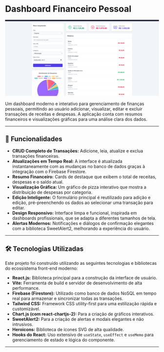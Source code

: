 # Dashboard Financeiro Pessoal

![Screenshot do Dashboard Financeiro](src/assets/exemplo.png)

Um dashboard moderno e interativo para gerenciamento de finanças pessoais, permitindo ao usuário adicionar, visualizar, editar e excluir transações de receitas e despesas. A aplicação conta com resumos financeiros e visualizações gráficas para uma análise clara dos dados.

---

## 🚀 Funcionalidades

-   **CRUD Completo de Transações:** Adicione, leia, atualize e exclua transações financeiras.
-   **Atualizações em Tempo Real:** A interface é atualizada instantaneamente com as mudanças no banco de dados graças à integração com o Firebase Firestore.
-   **Resumo Financeiro:** Cards de destaque que exibem o total de receitas, despesas e o saldo atual.
-   **Visualização Gráfica:** Um gráfico de pizza interativo que mostra a distribuição de despesas por categoria.
-   **Edição Inteligente:** O formulário principal é reutilizado para adição e edição, pré-preenchendo os dados ao selecionar uma transação para editar.
-   **Design Responsivo:** Interface limpa e funcional, inspirada em dashboards profissionais, que se adapta a diferentes tamanhos de tela.
-   **Alertas Modernos:** Notificações e diálogos de confirmação elegantes com a biblioteca SweetAlert2, melhorando a experiência do usuário.

---

## 🛠️ Tecnologias Utilizadas

Este projeto foi construído utilizando as seguintes tecnologias e bibliotecas do ecossistema front-end moderno:

-   **React.js:** Biblioteca principal para a construção da interface de usuário.
-   **Vite:** Ferramenta de build e servidor de desenvolvimento de alta performance.
-   **Firebase (Firestore):** Utilizado como banco de dados NoSQL em tempo real para armazenar e sincronizar todas as transações.
-   **Tailwind CSS:** Framework CSS utility-first para uma estilização rápida e customizável.
-   **Chart.js (com react-chartjs-2):** Para a criação de gráficos interativos.
-   **SweetAlert2:** Para a criação de alertas e modais elegantes e não intrusivos.
-   **Heroicons:** Biblioteca de ícones SVG de alta qualidade.
-   **Hooks do React:** Uso extensivo de `useState`, `useEffect` e `useMemo` para gerenciamento de estado e lógica do componente.

---
